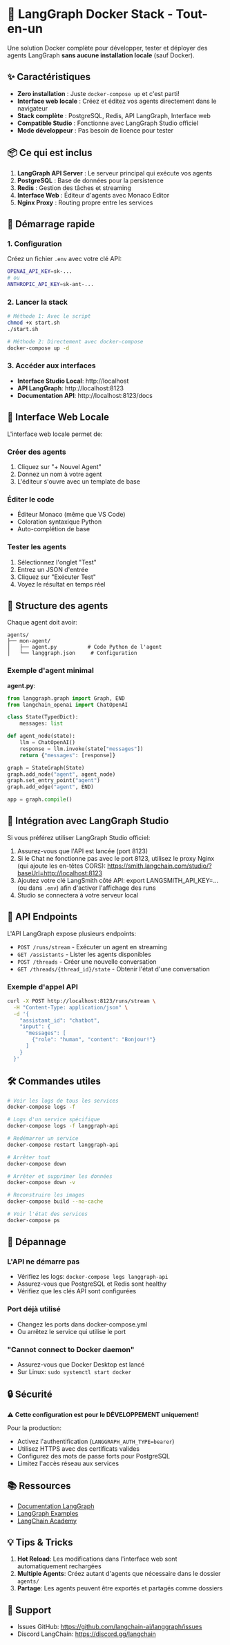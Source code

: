 # 🚀 LangGraph Docker Stack - Tout-en-un

Une solution Docker complète pour développer, tester et déployer des agents LangGraph **sans aucune installation locale** (sauf Docker).

## ✨ Caractéristiques

- **Zero installation** : Juste `docker-compose up` et c'est parti!
- **Interface web locale** : Créez et éditez vos agents directement dans le navigateur
- **Stack complète** : PostgreSQL, Redis, API LangGraph, Interface web
- **Compatible Studio** : Fonctionne avec LangGraph Studio officiel
- **Mode développeur** : Pas besoin de licence pour tester

## 📦 Ce qui est inclus

1. **LangGraph API Server** : Le serveur principal qui exécute vos agents
2. **PostgreSQL** : Base de données pour la persistence
3. **Redis** : Gestion des tâches et streaming
4. **Interface Web** : Éditeur d'agents avec Monaco Editor
5. **Nginx Proxy** : Routing propre entre les services

## 🏁 Démarrage rapide

### 1. Configuration

Créez un fichier `.env` avec votre clé API:

```bash
OPENAI_API_KEY=sk-...
# ou
ANTHROPIC_API_KEY=sk-ant-...
```

### 2. Lancer la stack

```bash
# Méthode 1: Avec le script
chmod +x start.sh
./start.sh

# Méthode 2: Directement avec docker-compose
docker-compose up -d
```

### 3. Accéder aux interfaces

- **Interface Studio Local**: http://localhost
- **API LangGraph**: http://localhost:8123
- **Documentation API**: http://localhost:8123/docs

## 🎨 Interface Web Locale

L'interface web locale permet de:

### Créer des agents
1. Cliquez sur "+ Nouvel Agent"
2. Donnez un nom à votre agent
3. L'éditeur s'ouvre avec un template de base

### Éditer le code
- Éditeur Monaco (même que VS Code)
- Coloration syntaxique Python
- Auto-complétion de base

### Tester les agents
1. Sélectionnez l'onglet "Test"
2. Entrez un JSON d'entrée
3. Cliquez sur "Exécuter Test"
4. Voyez le résultat en temps réel

## 🔧 Structure des agents

Chaque agent doit avoir:

```
agents/
├── mon-agent/
│   ├── agent.py          # Code Python de l'agent
│   └── langgraph.json     # Configuration
```

### Exemple d'agent minimal

**agent.py**:
```python
from langgraph.graph import Graph, END
from langchain_openai import ChatOpenAI

class State(TypedDict):
    messages: list

def agent_node(state):
    llm = ChatOpenAI()
    response = llm.invoke(state["messages"])
    return {"messages": [response]}

graph = StateGraph(State)
graph.add_node("agent", agent_node)
graph.set_entry_point("agent")
graph.add_edge("agent", END)

app = graph.compile()
```

## 🔌 Intégration avec LangGraph Studio

Si vous préférez utiliser LangGraph Studio officiel:

1. Assurez-vous que l'API est lancée (port 8123)
2. Si le Chat ne fonctionne pas avec le port 8123, utilisez le proxy Nginx (qui ajoute les en-têtes CORS): https://smith.langchain.com/studio/?baseUrl=http://localhost:8123
3. Ajoutez votre clé LangSmith côté API: export LANGSMITH_API_KEY=... (ou dans `.env`) afin d'activer l'affichage des runs
4. Studio se connectera à votre serveur local

## 📝 API Endpoints

L'API LangGraph expose plusieurs endpoints:

- `POST /runs/stream` - Exécuter un agent en streaming
- `GET /assistants` - Lister les agents disponibles
- `POST /threads` - Créer une nouvelle conversation
- `GET /threads/{thread_id}/state` - Obtenir l'état d'une conversation

### Exemple d'appel API

```bash
curl -X POST http://localhost:8123/runs/stream \
  -H "Content-Type: application/json" \
  -d '{
    "assistant_id": "chatbot",
    "input": {
      "messages": [
        {"role": "human", "content": "Bonjour!"}
      ]
    }
  }'
```

## 🛠️ Commandes utiles

```bash
# Voir les logs de tous les services
docker-compose logs -f

# Logs d'un service spécifique
docker-compose logs -f langgraph-api

# Redémarrer un service
docker-compose restart langgraph-api

# Arrêter tout
docker-compose down

# Arrêter et supprimer les données
docker-compose down -v

# Reconstruire les images
docker-compose build --no-cache

# Voir l'état des services
docker-compose ps
```

## 🐛 Dépannage

### L'API ne démarre pas
- Vérifiez les logs: `docker-compose logs langgraph-api`
- Assurez-vous que PostgreSQL et Redis sont healthy
- Vérifiez que les clés API sont configurées

### Port déjà utilisé
- Changez les ports dans docker-compose.yml
- Ou arrêtez le service qui utilise le port

### "Cannot connect to Docker daemon"
- Assurez-vous que Docker Desktop est lancé
- Sur Linux: `sudo systemctl start docker`

## 🔒 Sécurité

⚠️ **Cette configuration est pour le DÉVELOPPEMENT uniquement!**

Pour la production:
- Activez l'authentification (`LANGGRAPH_AUTH_TYPE=bearer`)
- Utilisez HTTPS avec des certificats valides
- Configurez des mots de passe forts pour PostgreSQL
- Limitez l'accès réseau aux services

## 📚 Ressources

- [Documentation LangGraph](https://langchain-ai.github.io/langgraph/)
- [LangGraph Examples](https://github.com/langchain-ai/langgraph/tree/main/examples)
- [LangChain Academy](https://academy.langchain.com/courses/intro-to-langgraph)

## 💡 Tips & Tricks

1. **Hot Reload**: Les modifications dans l'interface web sont automatiquement rechargées
2. **Multiple Agents**: Créez autant d'agents que nécessaire dans le dossier `agents/`
3. **Partage**: Les agents peuvent être exportés et partagés comme dossiers

## 🤝 Support

- Issues GitHub: https://github.com/langchain-ai/langgraph/issues
- Discord LangChain: https://discord.gg/langchain
